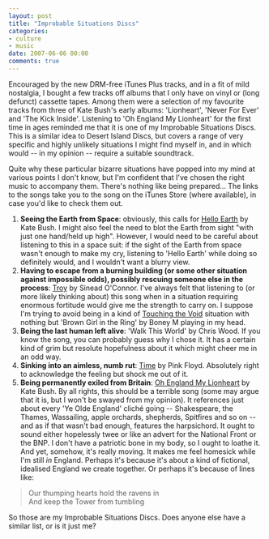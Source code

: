 ```yaml
---
layout: post
title: "Improbable Situations Discs"
categories:
- culture
- music
date: 2007-06-06 00:00
comments: true
---
```


<p>Encouraged by the new DRM-free iTunes Plus tracks, and in a fit of mild nostalgia, I bought a few tracks off albums that I only have on vinyl or (long defunct) cassette tapes. Among them were a selection of my favourite tracks from three of Kate Bush's early albums: 'Lionheart', 'Never For Ever' and 'The Kick Inside'. Listening to 'Oh England My Lionheart' for the first time in ages reminded me that it is one of my Improbable Situations Discs. This is a similar idea to Desert Island Discs, but covers a range of very specific and highly unlikely situations I might find myself in, and in which would -- in my opinion -- require a suitable soundtrack.</p>

<p>Quite why these particular bizarre situations have popped into my mind at various points I don't know, but I'm confident that I've chosen the right music to accompany them. There's nothing like being prepared... The links to the songs take you to the song on the iTunes Store (where available), in case you'd like to check them out.</p>

<ol>
<li><strong>Seeing the Earth from Space</strong>: obviously, this calls for <a href="http://phobos.apple.com/WebObjects/MZStore.woa/wa/viewAlbum?playlistId=41688990&amp;s=143444&amp;i=41688986">Hello Earth</a> by Kate Bush. I might also feel the need to blot the Earth from sight "with just one hand/held up high". However, I would need to be careful about listening to this in a space suit: if the sight of the Earth from space wasn't enough to make my cry, listening to 'Hello Earth' while doing so definitely would, and I wouldn't want a blurry view.</li>
<li><strong>Having to escape from a burning building (or some other situation against impossible odds), possibly rescuing someone else in the process</strong>: <a href="http://phobos.apple.com/WebObjects/MZStore.woa/wa/viewAlbum?playlistId=15903990&amp;s=143444&amp;i=15903976">Troy</a> by Sinead O'Connor. I've always felt that listening to (or more likely thinking about) this song when in a situation requiring enormous fortitude would give me the strength to carry on. I suppose I'm trying to avoid being in a kind of <a href="http://www.imdb.com/title/tt0379557/">Touching the Void</a> situation with nothing but 'Brown Girl in the Ring' by Boney M playing in my head.</li>
<li><strong>Being the last human left alive</strong>: 'Walk This World' by Chris Wood. If you know the song, you can probably guess why I chose it. It has a certain kind of grim but resolute hopefulness about it which might cheer me in an odd way.</li>
<li><strong>Sinking into an aimless, numb rut</strong>: <a href="http://phobos.apple.com/WebObjects/MZStore.woa/wa/viewAlbum?playlistId=15897940&amp;s=143444&amp;i=15897866">Time</a> by Pink Floyd. Absolutely right to acknowledge the feeling but shock me out of it.</li>
<li><strong>Being permanently exiled from Britain</strong>: <a href="http://phobos.apple.com/WebObjects/MZStore.woa/wa/viewAlbum?playlistId=14117023&amp;s=143444&amp;i=14117011">Oh England My Lionheart</a> by Kate Bush. By all rights, this should be a terrible song (some may argue that it is, but I won't be swayed from my opinion). It references just about every 'Ye Olde England' clich&eacute; going -- Shakespeare, the Thames, Wassailing, apple orchards, shepherds, Spitfires and so on -- and as if that wasn't bad enough, features the harpsichord. It ought to sound either hopelessly twee or like an advert for the National Front or the BNP. I don't have a patriotic bone in my body, so I ought to loathe it. And yet, somehow, it's really moving. It makes me feel homesick while I'm still <em>in</em> England. Perhaps it's because it's about a kind of fictional, idealised England we create together. Or perhaps it's because of lines like:</li>
</ol>

<blockquote>
<p>Our thumping hearts hold the ravens in<br />
And keep the Tower from tumbling</p>
</blockquote>

<p>So those are my Improbable Situations Discs. Does anyone else have a similar list, or is it just me?</p>


